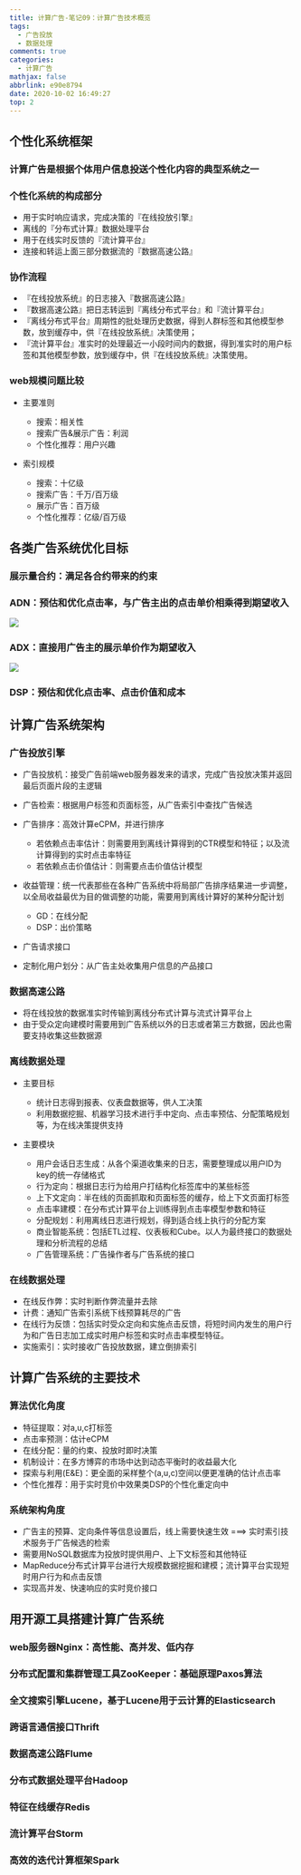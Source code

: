 ```yaml
---
title: 计算广告-笔记09：计算广告技术概览
tags:
  - 广告投放
  - 数据处理
comments: true
categories:
  - 计算广告
mathjax: false
abbrlink: e90e8794
date: 2020-10-02 16:49:27
top: 2
---
```



## 个性化系统框架

### 计算广告是根据个体用户信息投送个性化内容的典型系统之一

### 个性化系统的构成部分

- 用于实时响应请求，完成决策的『在线投放引擎』
- 离线的『分布式计算』数据处理平台
- 用于在线实时反馈的『流计算平台』
- 连接和转运上面三部分数据流的『数据高速公路』

### 协作流程

- 『在线投放系统』的日志接入『数据高速公路』
- 『数据高速公路』把日志转运到『离线分布式平台』和『流计算平台』
- 『离线分布式平台』周期性的批处理历史数据，得到人群标签和其他模型参数，放到缓存中，供『在线投放系统』决策使用；
- 『流计算平台』准实时的处理最近一小段时间内的数据，得到准实时的用户标签和其他模型参数，放到缓存中，供『在线投放系统』决策使用。

### web规模问题比较

- 主要准则

	- 搜索：相关性
	- 搜索广告&展示广告：利润
	- 个性化推荐：用户兴趣

- 索引规模

	- 搜索：十亿级
	- 搜索广告：千万/百万级
	- 展示广告：百万级
	- 个性化推荐：亿级/百万级

## 各类广告系统优化目标

### 展示量合约：满足各合约带来的约束

### ADN：预估和优化点击率，与广告主出的点击单价相乘得到期望收入

![](https://cdn.jsdelivr.net/gh/notlate-cn/imgs/blogs/image-20210203215156792.png)

### ADX：直接用广告主的展示单价作为期望收入

![](https://cdn.jsdelivr.net/gh/notlate-cn/imgs/blogs/image-20210203215206047.png)

### DSP：预估和优化点击率、点击价值和成本

## 计算广告系统架构

### 广告投放引擎

- 广告投放机：接受广告前端web服务器发来的请求，完成广告投放决策并返回最后页面片段的主逻辑
- 广告检索：根据用户标签和页面标签，从广告索引中查找广告候选
- 广告排序：高效计算eCPM，并进行排序

	- 若依赖点击率估计：则需要用到离线计算得到的CTR模型和特征；以及流计算得到的实时点击率特征
	- 若依赖点击价值估计：则需要点击价值估计模型

- 收益管理：统一代表那些在各种广告系统中将局部广告排序结果进一步调整，以全局收益最优为目的做调整的功能，需要用到离线计算好的某种分配计划

	- GD：在线分配
	- DSP：出价策略

- 广告请求接口
- 定制化用户划分：从广告主处收集用户信息的产品接口

### 数据高速公路

- 将在线投放的数据准实时传输到离线分布式计算与流式计算平台上
- 由于受众定向建模时需要用到广告系统以外的日志或者第三方数据，因此也需要支持收集这些数据源

### 离线数据处理

- 主要目标

	- 统计日志得到报表、仪表盘数据等，供人工决策
	- 利用数据挖掘、机器学习技术进行手中定向、点击率预估、分配策略规划等，为在线决策提供支持

- 主要模块

	- 用户会话日志生成：从各个渠道收集来的日志，需要整理成以用户ID为key的统一存储格式
	- 行为定向：根据日志行为给用户打结构化标签库中的某些标签
	- 上下文定向：半在线的页面抓取和页面标签的缓存，给上下文页面打标签
	- 点击率建模：在分布式计算平台上训练得到点击率模型参数和特征
	- 分配规划：利用离线日志进行规划，得到适合线上执行的分配方案
	- 商业智能系统：包括ETL过程、仪表板和Cube。以人为最终接口的数据处理和分析流程的总结
	- 广告管理系统：广告操作者与广告系统的接口

### 在线数据处理

- 在线反作弊：实时判断作弊流量并去除
- 计费：通知广告索引系统下线预算耗尽的广告
- 在线行为反馈：包括实时受众定向和实施点击反馈，将短时间内发生的用户行为和广告日志加工成实时用户标签和实时点击率模型特征。
- 实施索引：实时接收广告投放数据，建立倒排索引

## 计算广告系统的主要技术

### 算法优化角度

- 特征提取：对a,u,c打标签
- 点击率预测：估计eCPM
- 在线分配：量的约束、投放时即时决策
- 机制设计：在多方博弈的市场中达到动态平衡时的收益最大化
- 探索与利用(E&E)：更全面的采样整个(a,u,c)空间以便更准确的估计点击率
- 个性化推荐：用于实时竞价中效果类DSP的个性化重定向中

### 系统架构角度

- 广告主的预算、定向条件等信息设置后，线上需要快速生效 ===> 实时索引技术服务于广告候选的检索
- 需要用NoSQL数据库为投放时提供用户、上下文标签和其他特征
- MapReduce分布式计算平台进行大规模数据挖掘和建模；流计算平台实现短时用户行为和点击反馈
- 实现高并发、快速响应的实时竞价接口

## 用开源工具搭建计算广告系统

### web服务器Nginx：高性能、高并发、低内存

### 分布式配置和集群管理工具ZooKeeper：基础原理Paxos算法

### 全文搜索引擎Lucene，基于Lucene用于云计算的Elasticsearch

### 跨语言通信接口Thrift

### 数据高速公路Flume

### 分布式数据处理平台Hadoop

### 特征在线缓存Redis

### 流计算平台Storm

### 高效的迭代计算框架Spark

